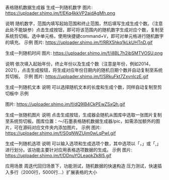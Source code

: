 表格随机数据生成器
生成一列随机数字
图片: https://uploader.shimo.im/f/EKq4kkVP2aidAgMh.png

说明
随机数字，范围内填写起始范围和终止范围，然后填写生成生成个数。（注意此处不能缺参）点击生成按钮，即可将该范围内的随机数字生成对应个数，复制至系统剪切板。选中单元格，使用快捷键command+V，即可对单元格进行随机数字的填充。
示例
图片: https://uploader.shimo.im/f/RRX5hkq1kLkUHTnD.gif

生成一列随机时间
图片: https://uploader.shimo.im/f/i8BL7h2ibSMTVOSU.png

说明
依次填入起始年份，终止年份以及生成个数（注意是年份，例如2014，2021），点击生成按钮，将生成对应年份日期内的随机日期个数并自动复制至系统剪切板。
示例
图片: https://uploader.shimo.im/f/SRkuFkt7ZxvnlczE.gif

生成一列随机文本
说明
可以选择随机文本的长度和生成个数，同样自动复制至剪切板中
示例

图片: https://uploader.shimo.im/f/dQ9lB4CkPEwZSxQh.gif

生成一张随机图片
说明
点击生成按钮，生成器会随机从图库中选取一张图片复制至系统剪切板。图库位置：～/石墨表格随机数据生成器/pic，如需添加额外的图片，可在源码对应文件夹内添加图片。
示例
图片: https://uploader.shimo.im/f/S0qNWZUim0wLqPwI.gif

生成一列随机选项
说明
可以输入选项和生成选项个数，其中选项以「，」或「,」进行划分。该功能主要针对应用表格选项数据的生成。
示例
图片: https://uploader.shimo.im/f/DDnuYOLeapkZk8l5.gif

应用场景
周迭代回归场景下，功能测试，随机数据的快速构造
压力测试，快速插入多行（2000行，5000行...）扩展表格的大小
